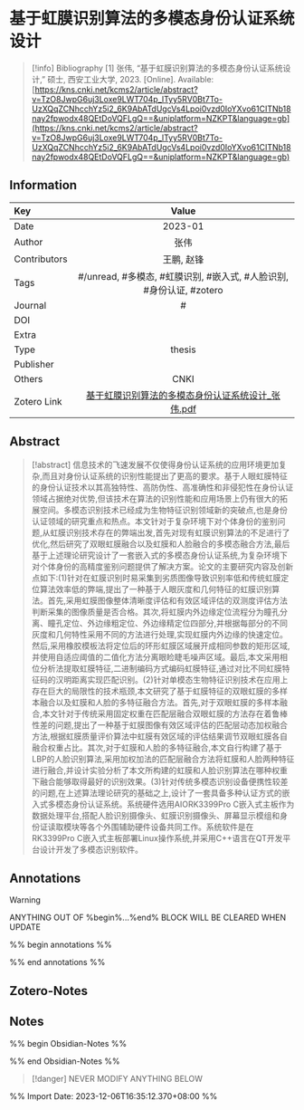 # 基于虹膜识别算法的多模态身份认证系统设计
> [!info] Bibliography
> [1]  张伟, “基于虹膜识别算法的多模态身份认证系统设计,” 硕士, 西安工业大学, 2023. [Online]. Available: [https://kns.cnki.net/kcms2/article/abstract?v=TzO8JwpG6uj3Loxe9LWT704p_lTyy5RV0Bt7To-UzXQqZCNhcchYz5i2_6K9AbATdUgcVs4Lpoi0vzd0IoYXvo61CITNb18nay2fpwodx48QEtDoVQFLgQ==&uniplatform=NZKPT&language=gb](https://kns.cnki.net/kcms2/article/abstract?v=TzO8JwpG6uj3Loxe9LWT704p_lTyy5RV0Bt7To-UzXQqZCNhcchYz5i2_6K9AbATdUgcVs4Lpoi0vzd0IoYXvo61CITNb18nay2fpwodx48QEtDoVQFLgQ==&uniplatform=NZKPT&language=gb)

## Information

| Key          |                                   Value                                   |
| :----------- | :-----------------------------------------------------------------------: |
| Date         |                                      2023-01  |
| Author       |                         张伟                          |
| Contributors |                             王鹏,  赵锋                              |
| Tags         |                           #/unread, #多模态, #虹膜识别, #嵌入式, #人脸识别, #身份认证, #zotero                           |
| Journal      |                            #              |
| DOI          |                            [](https://kns.cnki.net/kcms2/article/abstract?v=TzO8JwpG6uj3Loxe9LWT704p_lTyy5RV0Bt7To-UzXQqZCNhcchYz5i2_6K9AbATdUgcVs4Lpoi0vzd0IoYXvo61CITNb18nay2fpwodx48QEtDoVQFLgQ==&uniplatform=NZKPT&language=gb)                             |
| Extra        |                                              |
| Type         |                            thesis                           |
| Publisher    |                                                              |
| Others       |     CNKI         |
| Zotero Link  |                             [基于虹膜识别算法的多模态身份认证系统设计_张伟.pdf](zotero://select/library/items/6PZ548VW)                             |

## Abstract
> [!abstract]
> 信息技术的飞速发展不仅使得身份认证系统的应用环境更加复杂,而且对身份认证系统的识别性能提出了更高的要求。基于人眼虹膜特征的身份认证技术以其高独特性、高防伪性、高准确性和非侵犯性在身份认证领域占据绝对优势,但该技术在算法的识别性能和应用场景上仍有很大的拓展空间。多模态识别技术已经成为生物特征识别领域新的突破点,也是身份认证领域的研究重点和热点。本文针对于复杂环境下对个体身份的鉴别问题,从虹膜识别技术存在的弊端出发,首先对现有虹膜识别算法的不足进行了优化,然后研究了双眼虹膜融合以及虹膜和人脸融合的多模态融合方法,最后基于上述理论研究设计了一套嵌入式的多模态身份认证系统,为复杂环境下对个体身份的高精度鉴别问题提供了解决方案。论文的主要研究内容及创新点如下:(1)针对在虹膜识别时易采集到劣质图像导致识别率低和传统虹膜定位算法效率低的弊端,提出了一种基于人眼灰度和几何特征的虹膜识别算法。首先,采用虹膜图像整体清晰度评估和有效区域评估的双测度评估方法判断采集的图像质量是否合格。其次,将虹膜内外边缘定位流程分为瞳孔分离、瞳孔定位、外边缘粗定位、外边缘精定位四部分,并根据每部分的不同灰度和几何特性采用不同的方法进行处理,实现虹膜内外边缘的快速定位。然后,采用橡胶模板法将定位后的环形虹膜区域展开成相同参数的矩形区域,并使用自适应阈值的二值化方法分离眼睑睫毛噪声区域。最后,本文采用相位分析法提取虹膜特征,二进制编码方式编码虹膜特征,通过对比不同虹膜特征码的汉明距离实现匹配识别。(2)针对单模态生物特征识别技术在应用上存在巨大的局限性的技术瓶颈,本文研究了基于虹膜特征的双眼虹膜的多样本融合以及虹膜和人脸的多特征融合方法。首先,对于双眼虹膜的多样本融合,本文针对于传统采用固定权重在匹配层融合双眼虹膜的方法存在着鲁棒性差的问题,提出了一种基于虹膜图像有效区域评估的匹配层动态加权融合方法,根据虹膜质量评价算法中虹膜有效区域的评估结果调节双眼虹膜各自融合权重占比。其次,对于虹膜和人脸的多特征融合,本文自行构建了基于LBP的人脸识别算法,采用加权加法的匹配层融合方法将虹膜和人脸两种特征进行融合,并设计实验分析了本文所构建的虹膜和人脸识别算法在哪种权重下融合能够取得最好的识别效果。(3)针对传统多模态识别设备便携性较差的问题,在上述算法理论研究的基础之上,设计了一套具备多种认证方式的嵌入式多模态身份认证系统。系统硬件选用AIORK3399Pro C嵌入式主板作为数据处理平台,搭配人脸识别摄像头、虹膜识别摄像头、屏幕显示模组和身份证读取模块等各个外围辅助硬件设备共同工作。系统软件是在RK3399Pro C嵌入式主板部署Linux操作系统,并采用C++语言在QT开发平台设计开发了多模态识别软件。

## Annotations
> [!warning]
> ANYTHING OUT OF %begin%...%end% BLOCK WILL BE CLEARED WHEN UPDATE

%% begin annotations %%


%% end annotations %%

## Zotero-Notes




## Notes
%% begin Obsidian-Notes %%



%% end Obsidian-Notes %%
> [!danger]
> NEVER MODIFY ANYTHING BELOW

%% Import Date: 2023-12-06T16:35:12.370+08:00 %%
